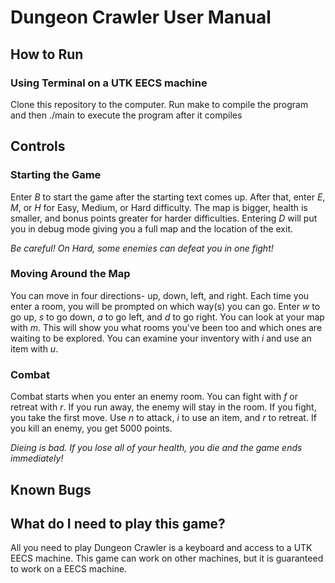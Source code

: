 # Dungeon Crawler User Manual
## How to Run
### Using Terminal on a UTK EECS machine
Clone this repository to the computer. Run make to compile the program and then ./main to execute the program after it compiles

## Controls
### Starting the Game
Enter *B* to start the game after the starting text comes up. After that, enter *E*, *M*, or *H* for Easy, Medium, or Hard difficulty.
The map is bigger, health is smaller, and bonus points greater for harder difficulties. Entering *D* will put you in debug mode giving you a full map and the location of the exit. 

*Be careful! On Hard, some enemies can defeat you in one fight!*
### Moving Around the Map
You can move in four directions- up, down, left, and right. Each time you enter a room, you will be prompted on which way(s) you can go.
Enter *w* to go up, *s* to go down, *a* to go left,  and *d* to go right. 
You can look at your map with *m*. This will show you what rooms you've been too and which ones are waiting to be explored.
You can examine your inventory with *i* and use an item with *u*.
### Combat
Combat starts when you enter an enemy room. You can fight with *f* or retreat with *r*. If you run away, the enemy will stay in the room.
If you fight, you take the first move. Use *n* to attack, *i* to use an item, and *r* to retreat. If you kill an enemy, you get 5000 points.

*Dieing is bad. If you lose all of your health, you die and the game ends immediately!*

## Known Bugs

## What do I need to play this game?
All you need to play Dungeon Crawler is a keyboard and access to a UTK EECS machine. This game can work on other machines, but it is guaranteed to work
on a EECS machine.
